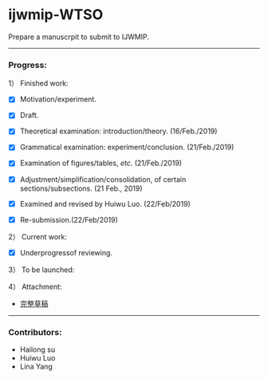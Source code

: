 # ijwmip-WTSO
Prepare a manuscrpit to submit to IJWMIP.

---
### Progress:

1） Finished work:
 * [x] Motivation/experiment.
 * [x] Draft.
 * [x] Theoretical examination: introduction/theory. (16/Feb./2019)
 * [x] Grammatical examination: experiment/conclusion. (21/Feb./2019)
 * [x] Examination of figures/tables, *etc*. (21/Feb./2019)
 * [x] Adjustment/simplification/consolidation, of certain sections/subsections. (21 Feb., 2019)
 * [x] Examined and revised by Huiwu Luo. (22/Feb/2019)
 * [x] Re-submission.(22/Feb/2019)


2） Current work:
* [x] Underprogressof reviewing.

3） To be launched:


4） Attachment:
  * [完整草稿](ws-ijwmip.pdf)

---

### Contributors:
* Hailong su
* Huiwu Luo
* Lina Yang
